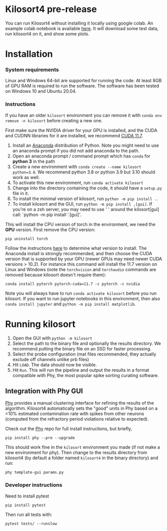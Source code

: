 # Kilosort4 pre-release

You can run Kilosort4 without installing it locally using google colab. An example colab notebook is available [here](https://colab.research.google.com/drive/1gFZa8TEBDXmg_CB5RwuT_52Apl3hP0Ie?usp=sharing). It will download some test data, run kilosort4 on it, and show some plots.

# Installation

### System requirements

Linux and Windows 64-bit are supported for running the code. At least 8GB of GPU RAM is required to run the software. The software has been tested on Windows 10 and Ubuntu 20.04. 

### Instructions

If you have an older `kilosort` environment you can remove it with `conda env remove -n kilosort` before creating a new one.

First make sure the NVIDIA driver for your GPU is installed, and the CUDA and CUDNN libraries for it are installed, we recommend [CUDA 11.7](https://developer.nvidia.com/cuda-11-7-0-download-archive).

1. Install an [Anaconda](https://www.anaconda.com/products/distribution) distribution of Python. Note you might need to use an anaconda prompt if you did not add anaconda to the path.
2. Open an anaconda prompt / command prompt which has `conda` for **python 3** in the path
3. Create a new environment with `conda create --name kilosort python=3.8`. We recommend python 3.8 or python 3.9 but 3.10 should work as well.
4. To activate this new environment, run `conda activate kilosort`
5. Change into the directory containing the code, it should have a `setup.py` file in it.
6. To install the minimal version of kilosort, run `python -m pip install .`.  
7. To install kilosort and the GUI, run `python -m pip install ,[gui]`. If you're on a zsh server, you may need to use ' ' around the kilosort[gui] call: `python -m pip install '.[gui]'.

This will install the CPU version of torch in the environment, we need the **GPU** version. First remove the CPU version:
~~~
pip uninstall torch
~~~

Follow the instructions [here](https://pytorch.org/get-started/locally/) to determine what version to install. The Anaconda install is strongly recommended, and then choose the CUDA version that is supported by your GPU (newer GPUs may need newer CUDA versions > 10.2). For instance this command will install the 11.7 version on Linux and Windows (note the `torchvision` and `torchaudio` commands are removed because kilosort doesn't require them):

~~~
conda install pytorch pytorch-cuda=11.7 -c pytorch -c nvidia
~~~~

Note you will always have to run `conda activate kilosort` before you run kilosort. If you want to run jupyter notebooks in this environment, then also `conda install jupyter` and `python -m pip install matplotlib`.

# Running kilosort 

1. Open the GUI with `python -m kilosort`
2. Select the path to the binary file and optionally the results directory. We recommend putting the binary file on an SSD for faster processing. 
3. Select the probe configuration (mat files recommended, they actually exclude off channels unlike prb files)
4. Hit `LOAD`. The data should now be visible.
5. Hit `Run`. This will run the pipeline and output the results in a format compatible with Phy, the most popular spike sorting curating software.

## Integration with Phy GUI

[Phy](https://github.com/kwikteam/phy) provides a manual clustering interface for refining the results of the algorithm. Kilosort4 automatically sets the "good" units in Phy based on a <10% estimated contamination rate with spikes from other neurons (computed from the refractory period violations relative to expected).

Check out the [Phy](https://github.com/kwikteam/phy) repo for full install instructions, but briefly, 
~~~
pip install phy --pre --upgrade
~~~

This should work fine in the `kilosort` environment you made (if not make a new environment for phy). Then change to the results directory from kilosort4 (by default a folder named `kilosort4` in the binary directory) and run:
~~~
phy template-gui params.py
~~~

### Developer instructions

Need to install pytest
~~~
pip install pytest
~~~

Then run all tests with:
~~~
pytest tests/ --runslow

